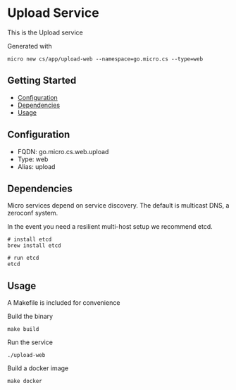 # Upload Service

This is the Upload service

Generated with

```
micro new cs/app/upload-web --namespace=go.micro.cs --type=web
```

## Getting Started

- [Configuration](#configuration)
- [Dependencies](#dependencies)
- [Usage](#usage)

## Configuration

- FQDN: go.micro.cs.web.upload
- Type: web
- Alias: upload

## Dependencies

Micro services depend on service discovery. The default is multicast DNS, a zeroconf system.

In the event you need a resilient multi-host setup we recommend etcd.

```
# install etcd
brew install etcd

# run etcd
etcd
```

## Usage

A Makefile is included for convenience

Build the binary

```
make build
```

Run the service
```
./upload-web
```

Build a docker image
```
make docker
```